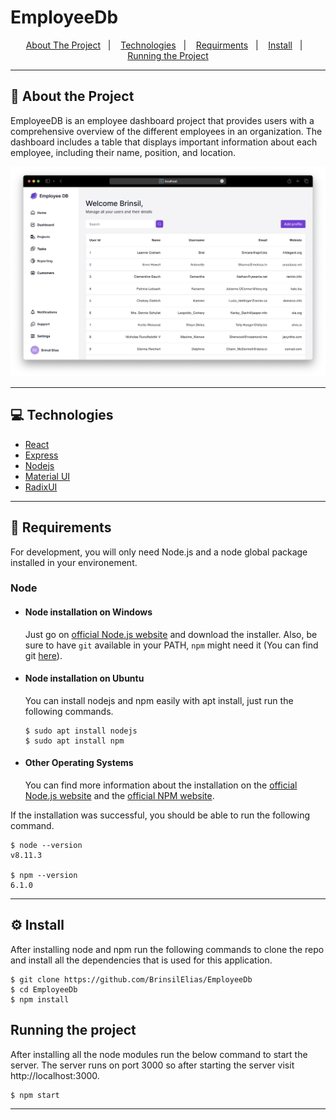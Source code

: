 # EmployeeDb


<p align="center">
  <a href="#">About The Project</a>&nbsp;&nbsp;&nbsp;|&nbsp;&nbsp;&nbsp;
  <a href="#">Technologies</a>&nbsp;&nbsp;&nbsp;|&nbsp;&nbsp;&nbsp;
  <a href="#">Requirments</a>&nbsp;&nbsp;&nbsp;|&nbsp;&nbsp;&nbsp;
  <a href="#">Install</a>&nbsp;&nbsp;&nbsp;|&nbsp;&nbsp;&nbsp;
  <a href="#">Running the Project</a>
</p>

---

## 🚀 About the Project

EmployeeDB is an employee dashboard project that provides users with a comprehensive overview of the different employees in an organization. The dashboard includes a table that displays important information about each employee, including their name, position, and location.

![Screenshot of Application](./EmployeeDB.jpg)

---
## 💻 Technologies
- [React](https://react.dev/learn)
- [Express](https://expressjs.com/)
- [Nodejs](https://nodejs.org/en/docs/) 
- [Material UI](https://mui.com/material-ui/getting-started/overview/)
- [RadixUI](https://www.radix-ui.com/docs/primitives/overview/introduction)

---
## 🧰 Requirements

For development, you will only need Node.js and a node global package installed in your environement.

### Node
- #### Node installation on Windows

  Just go on [official Node.js website](https://nodejs.org/) and download the installer.
  Also, be sure to have `git` available in your PATH, `npm` might need it (You can find git [here](https://git-scm.com/)).

- #### Node installation on Ubuntu

  You can install nodejs and npm easily with apt install, just run the following commands.

      $ sudo apt install nodejs
      $ sudo apt install npm

- #### Other Operating Systems
  You can find more information about the installation on the [official Node.js website](https://nodejs.org/) and the [official NPM website](https://npmjs.org/).

If the installation was successful, you should be able to run the following command.

    $ node --version
    v8.11.3

    $ npm --version
    6.1.0

---

## ⚙️ Install
After installing node and npm run the following commands to clone the repo and install all the dependencies that is used for this application.

    $ git clone https://github.com/BrinsilElias/EmployeeDb
    $ cd EmployeeDb
    $ npm install

##  Running the project
After installing all the node modules run the below command to start the server. The server runs on port 3000 so after starting the server visit http://localhost:3000.

    $ npm start

---

